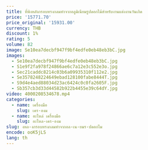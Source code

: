 ```yaml
---
title: ที่พิงหลังกรอบทรงกลมทำจากอลูมิเนียมรูปดอกไม้สำหรับงานแต่งงานวันเกิด
price: '15771.70'
price_original: '15931.00'
currency: THB
discount: 1%
rating: 5
volume: 82
image: Se10ea7decbf947f9bf4edfe0eb48eb3bC.jpg
images:
  - Se10ea7decbf947f9bf4edfe0eb48eb3bC.jpg
  - S1e9f2fa978f24866ae6c7a12e3c552e3o.jpg
  - Sec21caddc8214c03b6a09935310f112e2.jpg
  - Se3578248224649ebad128100fabe8444T.jpg
  - S9d4e4aed88034d23ac6424c0c0fa2605F.jpg
  - Sb357cb3d33d44582b922b4455e39c64dY.jpg
video: 4000208534678.mp4
categories:
  - name: เครื่องมือ
    slug: เคร-องม
  - name: อะไหล่ เครื่องมือ
    slug: อะไหล-เคร-องม
slug: งหล-งกรอบทรงกลมทำจากอล-เน-ยมร-ปดอกไม
encode: ooK5jLS
lang: th
---
```

  